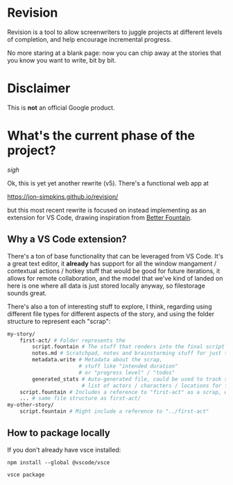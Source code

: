# Revision

Revision is a tool to allow screenwriters to juggle projects at
different levels of completion, and help encourage incremental progress.

No more staring at a blank page: now you can chip away at the stories that you
know you want to write, bit by bit.

# Disclaimer
This is **not** an official Google product.

# What's the current phase of the project?

*sigh*

Ok, this is yet yet another rewrite (v5). There's a functional web app at

https://jon-simpkins.github.io/revision/

but this most recent rewrite is focused on instead implementing as an extension for VS Code, drawing inspiration from [Better Fountain](https://github.com/piersdeseilligny/betterfountain).

## Why a VS Code extension?

There's a ton of base functionality that can be leveraged from VS Code. It's a great text editor, it **already** has support for all the window mangament / contextual actions / hotkey stuff that would be good for future iterations, it allows for remote collaboration, and the model that we've kind of landed on here is one where all data is just stored locally anyway, so filestorage sounds great.

There's also a ton of interesting stuff to explore, I think, regarding using different file types for different aspects of the story, and using the folder structure to represent each "scrap":

``` bash
my-story/
    first-act/ # Folder represents the 
        script.fountain # The stuff that renders into the final script
        notes.md # Scratchpad, notes and brainstorming stuff for just this part of the script
        metadata.write # Metadata about the scrap,
                       # stuff like "intended duration"
                       # or "progress level" / "todos"
        generated_stats # Auto-generated file, could be used to track stuff like
                        # list of actors / characters / locations for faster lookup
    script.fountain # Includes a reference to "first-act" as a scrap, which pulls in that scrap
    ... # same file structure as first-act/
my-other-story/
    script.fountain # Might include a reference to "../first-act"
```

## How to package locally

If you don't already have vsce installed:

```
npm install --global @vscode/vsce
```

```bash
vsce package
```

